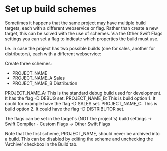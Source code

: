 # Set up build schemes

Sometimes it happens that the same project may have multiple build targets, each with a different webservice or flag. Rather than create a
new target, this can be solved with the use of schemes. Via the Other Swift Flags settings you can set a flag to indicate which properties the build must use.

I.e. in case the project has two possible builds (one for sales, another for distributors), each with a different webservice:

Create three schemes:

* PROJECT_NAME
* PROJECT_NAME_A Sales
* PROJECT_NAME_B Distribution

PROJECT_NAME_A: This is the standard debug build used for development. It has the flag -D DEBUG set.
PROJECT_NAME_B: This is build option 1. It could for example have the flag -D SALES set.
PROJECT_NAME_C: This is build option 2. It could have the flag -D DISTRIBUTOR set.

The flags can be set in the target's (NOT the project's) build settings -> Swift Compiler - Custom Flags -> Other Swift Flags

Note that the first scheme, PROJECT_NAME, should never be archived into a build. This can be disabled by editing the scheme and unchecking
the 'Archive' checkbox in the Build tab.
